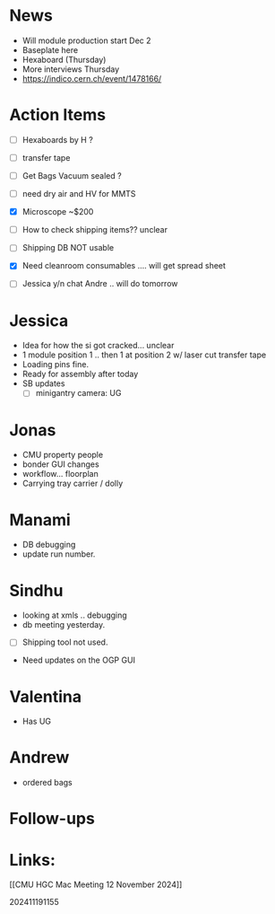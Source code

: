 
# News 
- Will module production start Dec 2 
- Baseplate here
- Hexaboard (Thursday)
- More interviews Thursday
- https://indico.cern.ch/event/1478166/

# Action Items
- [ ] Hexaboards by H ? 
- [ ] transfer tape 
- [ ] Get Bags Vacuum sealed ? 
- [ ] need dry air and HV for MMTS
- [x] Microscope ~$200
- [ ] How to check shipping items?? unclear
- [ ] Shipping DB NOT usable 
- [x] Need cleanroom consumables  .... will get spread sheet
- [ ] Jessica y/n chat Andre .. will do tomorrow


# Jessica
- Idea for how the si got cracked... unclear
- 1 module position 1 .. then 1 at position 2 w/ laser cut transfer tape
- Loading pins fine.
- Ready for assembly after today
- SB updates
	- [ ] minigantry camera: UG 

# Jonas
- CMU property people
- bonder GUI changes
- workflow... floorplan 
- Carrying tray carrier / dolly 


# Manami
- DB debugging
- update run number. 

# Sindhu
- looking at xmls .. debugging
- db meeting yesterday. 
- [ ] Shipping tool not used.
- Need updates on the OGP GUI

# Valentina 
- Has UG


# Andrew 
- ordered bags


# Follow-ups


# Links: 
[[CMU HGC Mac Meeting 12 November 2024]]


202411191155
